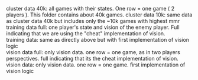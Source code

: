 cluster data 40k: all games with their states. One row = one game ( 2 players ). This folder contains about 40k games.
cluster data 10k: same data as cluster data 40k but includes only the ~10k games with highest mmr
training data full: one player's state and vision of the enemy player. Full indicating that we are using the "cheat" implementation of vision.  
training data: same as directly above but with first implementation of vision logic  
vision data full: only vision data. one row = one game, as in two players perspectives. full indicating that its the cheat implementation of vision.  
vision data: only vision data. one row = one game. first implementation of vision logic  
